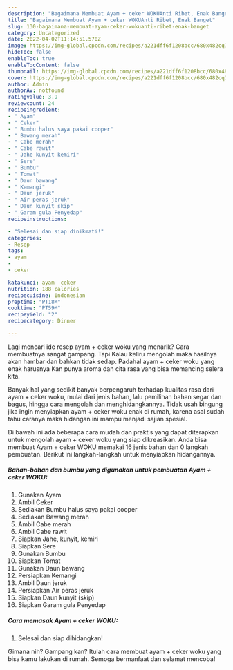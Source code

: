 ```yaml
---
description: "Bagaimana Membuat Ayam + ceker WOKUAnti Ribet, Enak Banget"
title: "Bagaimana Membuat Ayam + ceker WOKUAnti Ribet, Enak Banget"
slug: 130-bagaimana-membuat-ayam-ceker-wokuanti-ribet-enak-banget
category: Uncategorized
date: 2022-04-02T11:14:51.570Z
image: https://img-global.cpcdn.com/recipes/a221dff6f1208bcc/680x482cq70/ayam-ceker-woku-foto-resep-utama.jpg
hideToc: false
enableToc: true
enableTocContent: false
thumbnail: https://img-global.cpcdn.com/recipes/a221dff6f1208bcc/680x482cq70/ayam-ceker-woku-foto-resep-utama.jpg
cover: https://img-global.cpcdn.com/recipes/a221dff6f1208bcc/680x482cq70/ayam-ceker-woku-foto-resep-utama.jpg
author: Admin
authorAv: notfound
ratingvalue: 3.9
reviewcount: 24
recipeingredient:
- " Ayam"
- " Ceker"
- " Bumbu halus saya pakai cooper"
- " Bawang merah"
- " Cabe merah"
- " Cabe rawit"
- " Jahe kunyit kemiri"
- " Sere"
- " Bumbu"
- " Tomat"
- " Daun bawang"
- " Kemangi"
- " Daun jeruk"
- " Air peras jeruk"
- " Daun kunyit skip"
- " Garam gula Penyedap"
recipeinstructions:

- "Selesai dan siap dinikmati!"
categories:
- Resep
tags:
- ayam
- 
- ceker

katakunci: ayam  ceker 
nutrition: 188 calories
recipecuisine: Indonesian
preptime: "PT18M"
cooktime: "PT59M"
recipeyield: "2"
recipecategory: Dinner

---
```



Lagi mencari ide resep ayam + ceker woku yang menarik? Cara membuatnya sangat gampang. Tapi Kalau keliru mengolah maka hasilnya akan hambar dan bahkan tidak sedap. Padahal ayam + ceker woku yang enak harusnya Kan punya aroma dan cita rasa yang bisa memancing selera kita.


Banyak hal yang sedikit banyak berpengaruh terhadap kualitas rasa dari ayam + ceker woku, mulai dari jenis bahan, lalu pemilihan bahan segar dan bagus, hingga cara mengolah dan menghidangkannya. Tidak usah bingung jika ingin menyiapkan ayam + ceker woku enak di rumah, karena asal sudah tahu caranya maka hidangan ini mampu menjadi sajian spesial.




Di bawah ini ada beberapa cara mudah dan praktis yang dapat diterapkan untuk mengolah ayam + ceker woku yang siap dikreasikan. Anda bisa membuat Ayam + ceker WOKU memakai 16 jenis bahan dan 0 langkah pembuatan. Berikut ini langkah-langkah untuk menyiapkan hidangannya.

<!--inarticleads1-->

##### Bahan-bahan dan bumbu yang digunakan untuk pembuatan Ayam + ceker WOKU:

1. Gunakan  Ayam
1. Ambil  Ceker
1. Sediakan  Bumbu halus saya pakai cooper
1. Sediakan  Bawang merah
1. Ambil  Cabe merah
1. Ambil  Cabe rawit
1. Siapkan  Jahe, kunyit, kemiri
1. Siapkan  Sere
1. Gunakan  Bumbu
1. Siapkan  Tomat
1. Gunakan  Daun bawang
1. Persiapkan  Kemangi
1. Ambil  Daun jeruk
1. Persiapkan  Air peras jeruk
1. Siapkan  Daun kunyit (skip)
1. Siapkan  Garam gula Penyedap




<!--inarticleads2-->

##### Cara memasak Ayam + ceker WOKU:


1. Selesai dan siap dihidangkan!



Gimana nih? Gampang kan? Itulah cara membuat ayam + ceker woku yang bisa kamu lakukan di rumah. Semoga bermanfaat dan selamat mencoba!
